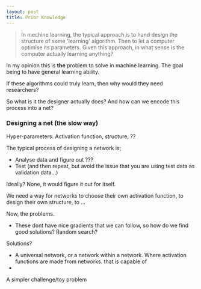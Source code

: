 ```yaml
---
layout: post
title: Prior Knowledge
---
```


> In mechine learning, the typical approach is to hand design the structure of some 'learning' algorithm. Then to let a computer optimise its parameters. Given this approach, in what sense is the computer actually learning anything?


In my opinion this is **the** problem to solve in machine learning. The goal being to have general learning ability.

If these algorithms could truly learn, then why would they need researchers?

So what is it the designer actually does? And how can we encode this process into a net?

### Designing a net (the slow way)

Hyper-parameters. Activation function, structure, ??

The typical process of designing a network is;

* Analyse data and figure out ???
* Test (and then repeat, but avoid the issue that you are using test data as validation data…)




Ideally? None, it would figure it out for itself.



We need a way for networks to choose their own activation function, to design their own structure, to ...

Now, the problems.

* These dont have nice gradients that we can follow, so how do we find good solutions? Random search?


Solutions?

* A universal network, or a network within a network. Where activation functions are made from networks. that is capable of 
* 

A simpler challenge/toy problem